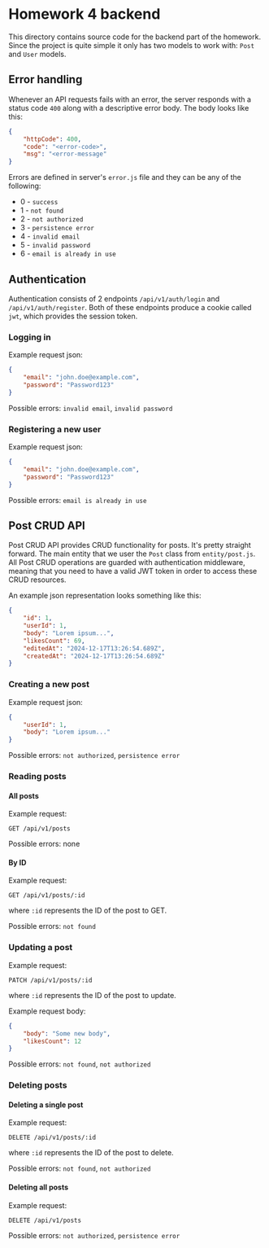 # Homework 4 backend

This directory contains source code for the backend part of the homework. 
Since the project is quite simple it only has two models to work with: `Post` and `User` models.

## Error handling

Whenever an API requests fails with an error, the server responds with a status code `400` along with a descriptive error body.
The body looks like this:
```json
{
    "httpCode": 400,
    "code": "<error-code>",
    "msg": "<error-message"
}
```

Errors are defined in server's `error.js` file and they can be any of the following:
* 0 - `success`
* 1 - `not found`
* 2 - `not authorized`
* 3 - `persistence error`
* 4 - `invalid email`
* 5 - `invalid password`
* 6 - `email is already in use`

## Authentication

Authentication consists of 2 endpoints `/api/v1/auth/login` and `/api/v1/auth/register`. Both of these endpoints produce a cookie called `jwt`, which provides the session token.

### Logging in
Example request json:
```json
{
    "email": "john.doe@example.com",
    "password": "Password123"
}
```

Possible errors: `invalid email`, `invalid password`

### Registering a new user

Example request json:
```json
{
    "email": "john.doe@example.com",
    "password": "Password123"
}
```

Possible errors: `email is already in use`

## Post CRUD API

Post CRUD API provides CRUD functionality for posts. It's pretty straight forward. The main entity that we user the `Post` class from `entity/post.js`. All Post CRUD operations are guarded with authentication middleware, meaning that you need to have a valid JWT token in order to access these CRUD resources.

An example json representation looks something like this:
```json
{
    "id": 1,
    "userId": 1,
    "body": "Lorem ipsum...",
    "likesCount": 69,
    "editedAt": "2024-12-17T13:26:54.689Z",
    "createdAt": "2024-12-17T13:26:54.689Z"
}
```

### Creating a new post

Example request json:
```json
{
    "userId": 1,
    "body": "Lorem ipsum..."
}
```

Possible errors: `not authorized`, `persistence error`

### Reading posts

#### All posts

Example request:
```
GET /api/v1/posts
```

Possible errors: none

#### By ID

Example request:
```
GET /api/v1/posts/:id
```

where `:id` represents the ID of the post to GET.

Possible errors: `not found`

### Updating a post

Example request:
```
PATCH /api/v1/posts/:id
```
where `:id` represents the ID of the post to update.

Example request body:
```json
{
    "body": "Some new body",
    "likesCount": 12
}
```

Possible errors: `not found`, `not authorized`

### Deleting posts

#### Deleting a single post

Example request:
```
DELETE /api/v1/posts/:id
```
where `:id` represents the ID of the post to delete.

Possible errors: `not found`, `not authorized`

#### Deleting all posts

Example request:
```
DELETE /api/v1/posts
```

Possible errors: `not authorized`, `persistence error`